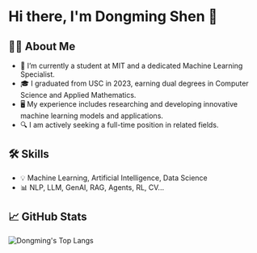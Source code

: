 <!--
**DongmingShenDS/DongmingShenDS** is a ✨ _special_ ✨ repository because its `README.md` (this file) appears on your GitHub profile.

Here are some ideas to get you started:

- 🔭 I’m currently working on ...
- 🌱 I’m currently learning ...
- 👯 I’m looking to collaborate on ...
- 🤔 I’m looking for help with ...
- 💬 Ask me about ...
- 📫 How to reach me: ...
- 😄 Pronouns: ...
- ⚡ Fun fact: ...
-->

# Hi there, I'm Dongming Shen 👋

## 👨‍💻 About Me

- 🔭 I’m currently a student at MIT and a dedicated Machine Learning Specialist.
- 🎓 I graduated from USC in 2023, earning dual degrees in Computer Science and Applied Mathematics.
- 🖥️ My experience includes researching and developing innovative machine learning models and applications.
- 🔍 I am actively seeking a full-time position in related fields.

## 🛠 Skills

- 💡 Machine Learning, Artificial Intelligence, Data Science
- 📊 NLP, LLM, GenAI, RAG, Agents, RL, CV...

## 📈 GitHub Stats

![Dongming's Top Langs](https://github-readme-stats.vercel.app/api/top-langs/?username=DongmingShenDS&size_weight=0.3&count_weight=0.7&langs_count=8&layout=compact)
